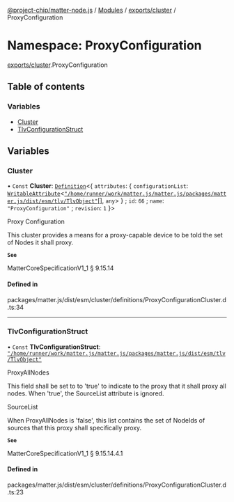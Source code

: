 [@project-chip/matter-node.js](../README.md) / [Modules](../modules.md) / [exports/cluster](exports_cluster.md) / ProxyConfiguration

# Namespace: ProxyConfiguration

[exports/cluster](exports_cluster.md).ProxyConfiguration

## Table of contents

### Variables

- [Cluster](exports_cluster.ProxyConfiguration.md#cluster)
- [TlvConfigurationStruct](exports_cluster.ProxyConfiguration.md#tlvconfigurationstruct)

## Variables

### Cluster

• `Const` **Cluster**: [`Definition`](exports_cluster.ClusterFactory.md#definition)\<\{ `attributes`: \{ `configurationList`: [`WritableAttribute`](../interfaces/exports_cluster.WritableAttribute.md)\<[`"/home/runner/work/matter.js/matter.js/packages/matter.js/dist/esm/tlv/TlvObject"`](exports_session._internal_.__home_runner_work_matter_js_matter_js_packages_matter_js_dist_esm_tlv_TlvObject_.md)[], `any`\>  } ; `id`: ``66`` ; `name`: ``"ProxyConfiguration"`` ; `revision`: ``1``  }\>

Proxy Configuration

This cluster provides a means for a proxy-capable device to be told the set of Nodes it shall proxy.

**`See`**

MatterCoreSpecificationV1_1 § 9.15.14

#### Defined in

packages/matter.js/dist/esm/cluster/definitions/ProxyConfigurationCluster.d.ts:34

___

### TlvConfigurationStruct

• `Const` **TlvConfigurationStruct**: [`"/home/runner/work/matter.js/matter.js/packages/matter.js/dist/esm/tlv/TlvObject"`](exports_session._internal_.__home_runner_work_matter_js_matter_js_packages_matter_js_dist_esm_tlv_TlvObject_.md)

ProxyAllNodes

This field shall be set to to 'true' to indicate to the proxy that it shall proxy all nodes. When 'true', the
SourceList attribute is ignored.

SourceList

When ProxyAllNodes is 'false', this list contains the set of NodeIds of sources that this proxy shall
specifically proxy.

**`See`**

MatterCoreSpecificationV1_1 § 9.15.14.4.1

#### Defined in

packages/matter.js/dist/esm/cluster/definitions/ProxyConfigurationCluster.d.ts:23
